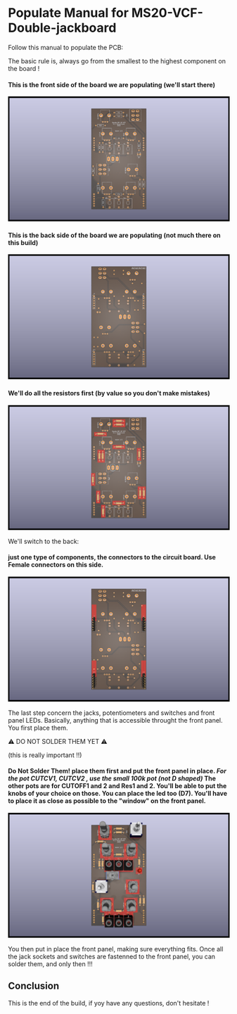# Populate Manual for MS20-VCF-Double-jackboard

Follow this manual to populate the PCB: 

The basic rule is, always go from the smallest to the highest component on the board !


####  This is the front side of the board we are populating (we'll start there)

![step](img/populating_1.png)

####  This is the back side of the board we are populating (not much there on this build)

![step](img/populating_2.png)

####  We'll do all the resistors first (by value so you don't make mistakes)

![step](img/populating_3.png)

We'll switch to the back:


####  just one type of components, the connectors to the circuit board. Use __Female__  connectors on this side.

![step](img/populating_4.png)

The last step  concern the jacks, potentiometers and switches and front panel LEDs. Basically, anything that is accessible throught the front panel. You first place them.

:warning: DO NOT SOLDER THEM YET :warning:

(this is really important !!)


####  Do Not Solder Them! place them first and put the front panel in place. _For the pot __CUTCV1, CUTCV2__ , use the small 100k pot (not D shaped)_  The other pots are for CUTOFF1 and 2 and Res1 and 2. You'll be able to put the knobs of your choice on those. You can place the led too (D7). You'll have to place it as close as possible to the "window" on the front panel.

![step](img/populating_5.png)

You then put in place the front panel, making sure everything fits. Once all the jack sockets and switches are fastenned to the front panel, you can solder them, and only then !!!

## Conclusion

This is the end of the build, if yoy have any questions, don't hesitate !



